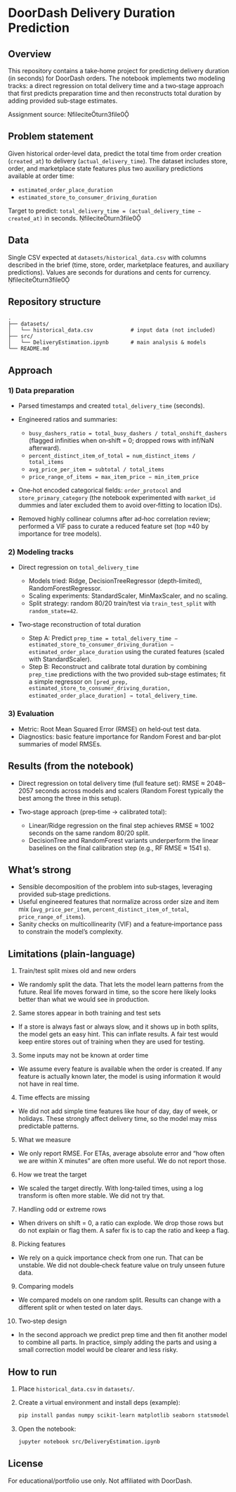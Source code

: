 # DoorDash Delivery Duration Prediction

## Overview

This repository contains a take‑home project for predicting delivery duration (in seconds) for DoorDash orders. The notebook implements two modeling tracks: a direct regression on total delivery time and a two‑stage approach that first predicts preparation time and then reconstructs total duration by adding provided sub‑stage estimates.

Assignment source: fileciteturn3file0

## Problem statement

Given historical order‑level data, predict the total time from order creation (`created_at`) to delivery (`actual_delivery_time`). The dataset includes store, order, and marketplace state features plus two auxiliary predictions available at order time:

* `estimated_order_place_duration`
* `estimated_store_to_consumer_driving_duration`

Target to predict: `total_delivery_time = (actual_delivery_time − created_at)` in seconds. fileciteturn3file0

## Data

Single CSV expected at `datasets/historical_data.csv` with columns described in the brief (time, store, order, marketplace features, and auxiliary predictions). Values are seconds for durations and cents for currency. fileciteturn3file0

## Repository structure

```
.
├── datasets/
│   └── historical_data.csv            # input data (not included)
├── src/
│   └── DeliveryEstimation.ipynb       # main analysis & models
└── README.md
```

## Approach

### 1) Data preparation

* Parsed timestamps and created `total_delivery_time` (seconds).
* Engineered ratios and summaries:

  * `busy_dashers_ratio = total_busy_dashers / total_onshift_dashers` (flagged infinities when on‑shift = 0; dropped rows with inf/NaN afterward).
  * `percent_distinct_item_of_total = num_distinct_items / total_items`
  * `avg_price_per_item = subtotal / total_items`
  * `price_range_of_items = max_item_price − min_item_price`
* One‑hot encoded categorical fields: `order_protocol` and `store_primary_category` (the notebook experimented with `market_id` dummies and later excluded them to avoid over‑fitting to location IDs).
* Removed highly collinear columns after ad‑hoc correlation review; performed a VIF pass to curate a reduced feature set (top ≈40 by importance for tree models).

### 2) Modeling tracks

* Direct regression on `total_delivery_time`

  * Models tried: Ridge, DecisionTreeRegressor (depth‑limited), RandomForestRegressor.
  * Scaling experiments: StandardScaler, MinMaxScaler, and no scaling.
  * Split strategy: random 80/20 train/test via `train_test_split` with `random_state=42`.
* Two‑stage reconstruction of total duration

  * Step A: Predict `prep_time = total_delivery_time − estimated_store_to_consumer_driving_duration − estimated_order_place_duration` using the curated features (scaled with StandardScaler).
  * Step B: Reconstruct and calibrate total duration by combining `prep_time` predictions with the two provided sub‑stage estimates; fit a simple regressor on `[pred_prep, estimated_store_to_consumer_driving_duration, estimated_order_place_duration] → total_delivery_time`.

### 3) Evaluation

* Metric: Root Mean Squared Error (RMSE) on held‑out test data.
* Diagnostics: basic feature importance for Random Forest and bar‑plot summaries of model RMSEs.

## Results (from the notebook)

* Direct regression on total delivery time (full feature set): RMSE ≈ 2048–2057 seconds across models and scalers (Random Forest typically the best among the three in this setup).
* Two‑stage approach (prep‑time → calibrated total):

  * Linear/Ridge regression on the final step achieves RMSE ≈ 1002 seconds on the same random 80/20 split.
  * DecisionTree and RandomForest variants underperform the linear baselines on the final calibration step (e.g., RF RMSE ≈ 1541 s).

## What’s strong

* Sensible decomposition of the problem into sub‑stages, leveraging provided sub‑stage predictions.
* Useful engineered features that normalize across order size and item mix (`avg_price_per_item`, `percent_distinct_item_of_total`, `price_range_of_items`).
* Sanity checks on multicollinearity (VIF) and a feature‑importance pass to constrain the model’s complexity.

## Limitations (plain-language)

1. Train/test split mixes old and new orders
* We randomly split the data. That lets the model learn patterns from the future. Real life moves forward in time, so the score here likely looks better than what we would see in production.

2. Same stores appear in both training and test sets
* If a store is always fast or always slow, and it shows up in both splits, the model gets an easy hint. This can inflate results. A fair test would keep entire stores out of training when they are used for testing.

3. Some inputs may not be known at order time
* We assume every feature is available when the order is created. If any feature is actually known later, the model is using information it would not have in real time.

4. Time effects are missing
* We did not add simple time features like hour of day, day of week, or holidays. These strongly affect delivery time, so the model may miss predictable patterns.

5. What we measure
* We only report RMSE. For ETAs, average absolute error and “how often we are within X minutes” are often more useful. We do not report those.

6. How we treat the target
* We scaled the target directly. With long‑tailed times, using a log transform is often more stable. We did not try that.

7. Handling odd or extreme rows
* When drivers on shift = 0, a ratio can explode. We drop those rows but do not explain or flag them. A safer fix is to cap the ratio and keep a flag.

8. Picking features
* We rely on a quick importance check from one run. That can be unstable. We did not double‑check feature value on truly unseen future data.

9. Comparing models
* We compared models on one random split. Results can change with a different split or when tested on later days.

10. Two‑step design
* In the second approach we predict prep time and then fit another model to combine all parts. In practice, simply adding the parts and using a small correction model would be clearer and less risky.


## How to run

1. Place `historical_data.csv` in `datasets/`.
2. Create a virtual environment and install deps (example):

   ```bash
   pip install pandas numpy scikit-learn matplotlib seaborn statsmodels
   ```
3. Open the notebook:

   ```bash
   jupyter notebook src/DeliveryEstimation.ipynb
   ```

## License

For educational/portfolio use only. Not affiliated with DoorDash.
